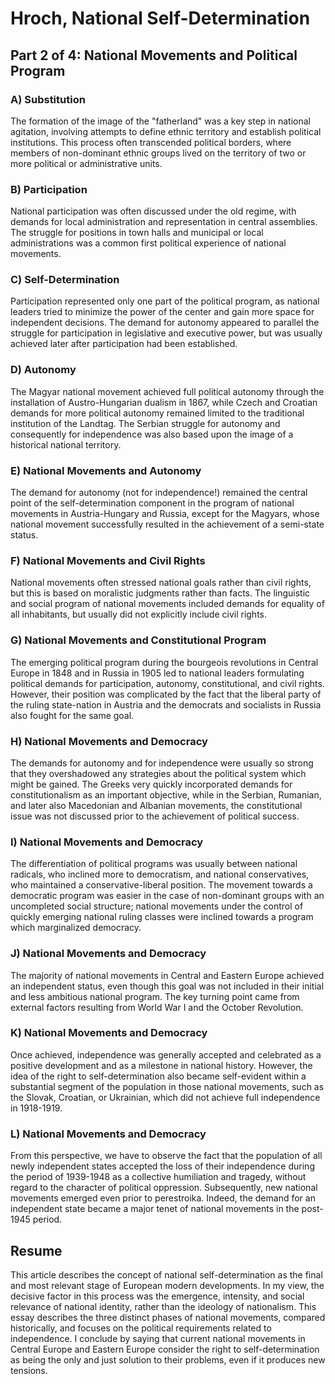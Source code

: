 # Hroch, National Self-Determination

## Part 2 of 4: National Movements and Political Program

### A) Substitution
The formation of the image of the "fatherland" was a key step in national agitation, involving attempts to define ethnic territory and establish political institutions. This process often transcended political borders, where members of non-dominant ethnic groups lived on the territory of two or more political or administrative units.

### B) Participation
National participation was often discussed under the old regime, with demands for local administration and representation in central assemblies. The struggle for positions in town halls and municipal or local administrations was a common first political experience of national movements.

### C) Self-Determination
Participation represented only one part of the political program, as national leaders tried to minimize the power of the center and gain more space for independent decisions. The demand for autonomy appeared to parallel the struggle for participation in legislative and executive power, but was usually achieved later after participation had been established.

### D) Autonomy
The Magyar national movement achieved full political autonomy through the installation of Austro-Hungarian dualism in 1867, while Czech and Croatian demands for more political autonomy remained limited to the traditional institution of the Landtag. The Serbian struggle for autonomy and consequently for independence was also based upon the image of a historical national territory.

### E) National Movements and Autonomy
The demand for autonomy (not for independence!) remained the central point of the self-determination component in the program of national movements in Austria-Hungary and Russia, except for the Magyars, whose national movement successfully resulted in the achievement of a semi-state status.

### F) National Movements and Civil Rights
National movements often stressed national goals rather than civil rights, but this is based on moralistic judgments rather than facts. The linguistic and social program of national movements included demands for equality of all inhabitants, but usually did not explicitly include civil rights.

### G) National Movements and Constitutional Program
The emerging political program during the bourgeois revolutions in Central Europe in 1848 and in Russia in 1905 led to national leaders formulating political demands for participation, autonomy, constitutional, and civil rights. However, their position was complicated by the fact that the liberal party of the ruling state-nation in Austria and the democrats and socialists in Russia also fought for the same goal.

### H) National Movements and Democracy
The demands for autonomy and for independence were usually so strong that they overshadowed any strategies about the political system which might be gained. The Greeks very quickly incorporated demands for constitutionalism as an important objective, while in the Serbian, Rumanian, and later also Macedonian and Albanian movements, the constitutional issue was not discussed prior to the achievement of political success.

### I) National Movements and Democracy
The differentiation of political programs was usually between national radicals, who inclined more to democratism, and national conservatives, who maintained a conservative-liberal position. The movement towards a democratic program was easier in the case of non-dominant groups with an uncompleted social structure; national movements under the control of quickly emerging national ruling classes were inclined towards a program which marginalized democracy.

### J) National Movements and Democracy
The majority of national movements in Central and Eastern Europe achieved an independent status, even though this goal was not included in their initial and less ambitious national program. The key turning point came from external factors resulting from World War I and the October Revolution.

### K) National Movements and Democracy
Once achieved, independence was generally accepted and celebrated as a positive development and as a milestone in national history. However, the idea of the right to self-determination also became self-evident within a substantial segment of the population in those national movements, such as the Slovak, Croatian, or Ukrainian, which did not achieve full independence in 1918-1919.

### L) National Movements and Democracy
From this perspective, we have to observe the fact that the population of all newly independent states accepted the loss of their independence during the period of 1939-1948 as a collective humiliation and tragedy, without regard to the character of political oppression. Subsequently, new national movements emerged even prior to perestroika. Indeed, the demand for an independent state became a major tenet of national movements in the post-1945 period.

## Resume
This article describes the concept of national self-determination as the final and most relevant stage of European modern developments. In my view, the decisive factor in this process was the emergence, intensity, and social relevance of national identity, rather than the ideology of nationalism. This essay describes the three distinct phases of national movements, compared historically, and focuses on the political requirements related to independence. I conclude by saying that current national movements in Central Europe and Eastern Europe consider the right to self-determination as being the only and just solution to their problems, even if it produces new tensions.